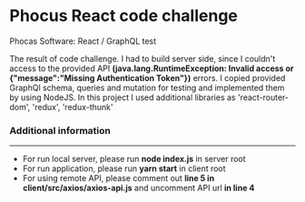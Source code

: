 # Phocus React code challenge
Phocas Software: React / GraphQL test

The result of code challenge. I had to build server side, since I couldn't access to the provided API <strong>(java.lang.RuntimeException: Invalid access or {"message":"Missing Authentication Token"})</strong> errors. I copied provided GraphQl schema, queries and mutation for testing and implemented them by using NodeJS. In this project I used additional libraries as 'react-router-dom', 'redux', 'redux-thunk'

<h3>Additional information</h3>
<hr/>
<ul>
  <li>For run local server, please run <strong>node index.js</strong> in server root</li>
  <li>For run application, please run <strong>yarn start</strong> in client root</li>
  <li>For using remote API, please comment out <strong>line 5 in client/src/axios/axios-api.js</strong> and uncomment API url <strong>in line 4</strong></li>
</ul>
